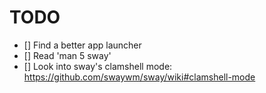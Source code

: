 # TODO

- [] Find a better app launcher
- [] Read 'man 5 sway'
- [] Look into sway's clamshell mode: https://github.com/swaywm/sway/wiki#clamshell-mode

